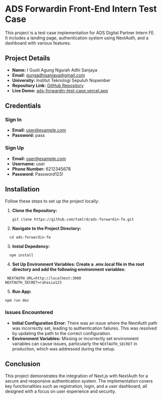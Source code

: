 # ADS Forwardin Front-End Intern Test Case

This project is a test case implementation for ADS Digital Partner Intern FE. It includes a landing page, authentication system using NextAuth, and a dashboard with various features.

## Project Details

- **Name:** I Gusti Agung Ngurah Adhi Sanjaya
- **Email:** gungadhisanjaya@gmail.com
- **University:** Institut Teknologi Sepuluh Nopember
- **Repository Link:** [GitHub Repository](https://github.com/txmlrd/ads-forwardin-fe)
- **Live Demo:** [ads-forwardin-test-case.vercel.app](https://ads-forwardin-test-case.vercel.app/)

## Credentials

### Sign In
- **Email:** user@example.com
- **Password:** pass

### Sign Up
- **Email:** user@example.com
- **Username:** user
- **Phone Number:** 6212345678
- **Password:** Password123!

## Installation

Follow these steps to set up the project locally:

1. **Clone the Repository:**
   ```
   git clone https://github.com/txmlrd/ads-forwardin-fe.git
   ```
2.  **Navigate to the Project Directory:**
 ```
   cd ads-forwardin-fe
```
3. **Instal Depedency:**
 ```
   npm install
```
4. **Set Up Environment Variables: Create a .env.local file in the root directory and add the following environment variables:**
 ```
  NEXTAUTH_URL=http://localhost:3000
NEXTAUTH_SECRET=rahasia123

```
5. **Run App:**
```
npm run dev
```


### Issues Encountered
- **Initial Configuration Error:** There was an issue where the NextAuth path was incorrectly set, leading to authentication failures. This was resolved by updating the path to the correct configuration.
- **Environment Variables:** Missing or incorrectly set environment variables can cause issues, particularly the `NEXTAUTH_SECRET` in production, which was addressed during the setup.

## Conclusion
This project demonstrates the integration of Next.js with NextAuth for a secure and responsive authentication system. The implementation covers key functionalities such as registration, login, and a user dashboard, all designed with a focus on user experience and security.
